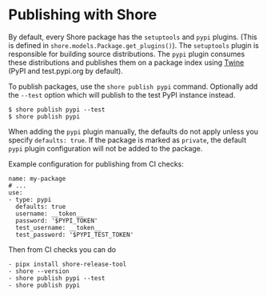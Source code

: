 # Publishing with Shore

By default, every Shore package has the `setuptools` and `pypi` plugins. (This is defined in
`shore.models.Package.get_plugins()`). The `setuptools` plugin is responsible for building
source distributions. The `pypi` plugin consumes these distributions and publishes them on
a package index using [Twine][] (PyPI and test.pypi.org by default).

  [Twine]: https://github.com/pypa/twine

To publish packages, use the `shore publish pypi` command. Optionally add the `--test` option
which will publish to the test PyPI instance instead.

    $ shore publish pypi --test
    $ shore publish pypi

When adding the `pypi` plugin manually, the defaults do not apply unless you specify
`defaults: true`. If the package is marked as `private`, the default `pypi` plugin configuration
will not be added to the package.

Example configuration for publishing from CI checks:

```
name: my-package
# ...
use:
- type: pypi
  defaults: true
  username: __token__
  password: '$PYPI_TOKEN'
  test_username: __token__
  test_password: '$PYPI_TEST_TOKEN'
```

Then from CI checks you can do

```
- pipx install shore-release-tool
- shore --version
- shore publish pypi --test
- shore publish pypi
```

